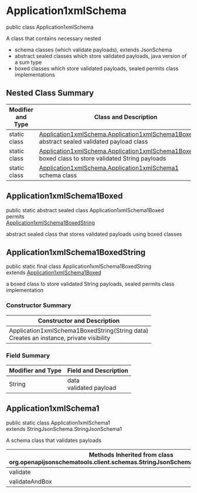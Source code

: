 # Application1xmlSchema
public class Application1xmlSchema

A class that contains necessary nested
- schema classes (which validate payloads), extends JsonSchema
- abstract sealed classes which store validated payloads, java version of a sum type
- boxed classes which store validated payloads, sealed permits class implementations

## Nested Class Summary
| Modifier and Type | Class and Description |
| ----------------- | ---------------------- |
| static class | [Application1xmlSchema.Application1xmlSchema1Boxed](#application1xmlschema1boxed)<br> abstract sealed validated payload class |
| static class | [Application1xmlSchema.Application1xmlSchema1BoxedString](#application1xmlschema1boxedstring)<br> boxed class to store validated String payloads |
| static class | [Application1xmlSchema.Application1xmlSchema1](#application1xmlschema1)<br> schema class |

## Application1xmlSchema1Boxed
public static abstract sealed class Application1xmlSchema1Boxed<br>
permits<br>
[Application1xmlSchema1BoxedString](#application1xmlschema1boxedstring)

abstract sealed class that stores validated payloads using boxed classes

## Application1xmlSchema1BoxedString
public static final class Application1xmlSchema1BoxedString<br>
extends [Application1xmlSchema1Boxed](#application1xmlschema1boxed)

a boxed class to store validated String payloads, sealed permits class implementation

### Constructor Summary
| Constructor and Description |
| --------------------------- |
| Application1xmlSchema1BoxedString(String data)<br>Creates an instance, private visibility |

### Field Summary
| Modifier and Type | Field and Description |
| ----------------- | ---------------------- |
| String | data<br>validated payload |

## Application1xmlSchema1
public static class Application1xmlSchema1<br>
extends StringJsonSchema.StringJsonSchema1

A schema class that validates payloads

| Methods Inherited from class org.openapijsonschematools.client.schemas.StringJsonSchema.StringJsonSchema1 |
| ------------------------------------------------------------------ |
| validate                                                           |
| validateAndBox                                                     |
